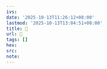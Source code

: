 ```yaml
---
ivs:
date: '2025-10-13T11:26:12+08:00'
lastmod: '2025-10-13T13:04:51+08:00'
title: 󰎓
url: 󰎓
tags: []
hex: 
src:
note:
---
```

